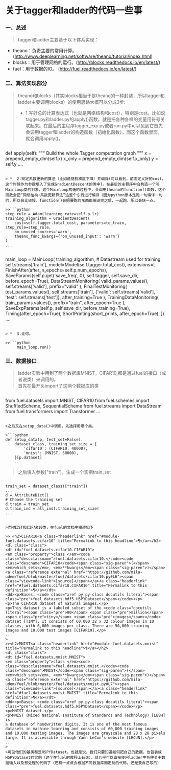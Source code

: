# 关于tagger和ladder的代码一些事

### 一、总述

>tagger和ladder主要基于以下体系实现：
* theano：负责主要的常用计算。(http://www.deeplearning.net/software/theano/tutorial/index.html)
* blocks：用于管理网络的运行。(http://blocks.readthedocs.io/en/latest/)
* fuel：用于数据的IO。 (http://fuel.readthedocs.io/en/latest/)

### 二、算法实现部分

>	theano和blocks（其实blocks相当于是theano的一种封装，所以tagger和ladder主要调用blocks）的使用思路大概可以分成3步:
> *  1.写好总的计算表达式（也就是网络结构和cost），特别是cost。比如说tagger.py和ladder.py的apply()函数，就是把各种各样的变量用符号关联起来。在最后的主程序tagger_exp.py或者run.py中可以见到它首先会调用tagger和ladder的构造函数（初始化函数），而这个函数里面，就会调用apply()。

>>```python
def apply(self):
    """ Build the whole Tagger computation graph """
    x = prepend_empty_dim(self.x)
    x_only = prepend_empty_dim(self.x_only)
    y = self.y
    ....
```

> *  2.规定系数更新的算法（比如说随机梯度下降）并编译(可以看到，前面定义好的cost，这个时候作为参数填入了生成GradientDescent的类中)。在最后的主程序中会构造一个叫MainLoop类的对象，这个MainLoop构造的过程中，会调用theano的function()函数，这个函数会把“网络结构+系数更新算法”这整个东西进行编译（因为python原本是跑一句编译一句的，所以会比较慢，function()会把要跑的东西都编译完之后，一起跑，所以会快一点。

>>```python
step_rule = Adam(learning_rate=self.p.lr)
training_algorithm = GradientDescent(
    cost=self.tagger.total_cost, parameters=to_train, step_rule=step_rule,
    on_unused_sources='warn',
    theano_func_kwargs={'on_unused_input': 'warn'}
)
...
```

>>```python
main_loop = MainLoop(
    training_algorithm,
    # Datastream used for training
    self.streams['train'],
    model=Model(self.tagger.total_cost),
    extensions=[
        FinishAfter(after_n_epochs=self.p.num_epochs),
        SaveParams(self.p.get('save_freq', 0), self.tagger, self.save_dir, before_epoch=True),
        DataStreamMonitoring(
            valid_params.values(),
            self.streams['valid'],
            prefix="valid"
        ),
        FinalTestMonitoring(
            test_params.values(),
            self.streams['train'],
            {'valid': self.streams['valid'], 'test': self.streams['test']},
            after_training=True
        ),
        TrainingDataMonitoring(
            train_params.values(),
            prefix="train", after_epoch=True
        ),
        SaveExpParams(self.p, self.save_dir, before_training=True),
        Timing(after_epoch=True),
        ShortPrinting(short_prints, after_epoch=True),
    ])
    ....
```

> *  3.走你。

>>```python
     main_loop.run()
```

### 三、数据接口
>ladder实验中用到了两个数据库MNIST，CIFAR10,都是通过fuel的接口（或者说类）来调用的。  
>首先在最开头import了这两个数据库的类

>```python
from fuel.datasets import MNIST, CIFAR10
from fuel.schemes import ShuffledScheme, SequentialScheme
from fuel.streams import DataStream
from fuel.transformers import Transformer
...
```

>之后又在setup_data()中调用。先选择用哪个类。

>```python
def setup_data(p, test_set=False):
    dataset_class, training_set_size = {
        'cifar10': (CIFAR10, 40000),
        'mnist': (MNIST, 50000),
    }[p.dataset]
    ...
```

>之后填入参数["train"]，生成一个实例train_set

>```python
    train_set = dataset_class(["train"])
    ...
    d = AttributeDict()
    # Choose the training set
    d.train = train_set
    d.train_ind = all_ind[:training_set_size]
    ...
```

>而MNIST和CIFAR10类，在fuel的文档中描述如下  

>> <h2>CIFAR10<a class="headerlink" href="#module-fuel.datasets.cifar10" title="Permalink to this headline">¶</a></h2>
<dl class="class">
<dt id="fuel.datasets.cifar10.CIFAR10">
<em class="property">class </em><code class="descclassname">fuel.datasets.cifar10.</code><code class="descname">CIFAR10</code><span class="sig-paren">(</span><em>which_sets</em>, <em>**kwargs</em><span class="sig-paren">)</span><a class="reference external" href="https://github.com/mila-udem/fuel/blob/master/fuel/datasets/cifar10.py#L6"><span class="viewcode-link">[source]</span></a><a class="headerlink" href="#fuel.datasets.cifar10.CIFAR10" title="Permalink to this definition">¶</a></dt>
<dd><p>Bases: <code class="xref py py-class docutils literal"><span class="pre">fuel.datasets.hdf5.H5PYDataset</span></code></p>
<p>The CIFAR10 dataset of natural images.</p>
<p>This dataset is a labeled subset of the <code class="docutils literal"><span class="pre">80</span> <span class="pre">million</span> <span class="pre">tiny</span> <span class="pre">images</span></code>
dataset [TINY]. It consists of 60,000 32 x 32 colour images in 10
classes, with 6,000 images per class. There are 50,000 training
images and 10,000 test images [CIFAR10].</p>
...
>
>><h2>MNIST<a class="headerlink" href="#module-fuel.datasets.mnist" title="Permalink to this headline">¶</a></h2>
<dl class="class">
<dt id="fuel.datasets.mnist.MNIST">
<em class="property">class </em><code class="descclassname">fuel.datasets.mnist.</code><code class="descname">MNIST</code><span class="sig-paren">(</span><em>which_sets</em>, <em>**kwargs</em><span class="sig-paren">)</span><a class="reference external" href="https://github.com/mila-udem/fuel/blob/master/fuel/datasets/mnist.py#L7"><span class="viewcode-link">[source]</span></a><a class="headerlink" href="#fuel.datasets.mnist.MNIST" title="Permalink to this definition">¶</a></dt>
<dd><p>Bases: <code class="xref py py-class docutils literal"><span class="pre">fuel.datasets.hdf5.H5PYDataset</span></code></p>
<p>MNIST dataset.</p>
<p>MNIST (Mixed National Institute of Standards and Technology) [LBBH] is
a database of handwritten digits. It is one of the most famous
datasets in machine learning and consists of 60,000 training images
and 10,000 testing images. The images are grayscale and 28 x 28 pixels
large. It is accessible through Yann LeCun’s website [LECUN].</p>
...
>
>可见他们的基类都是H5PYDataset。也就是说，我们只要知道如何把自己的数据，也包装成H5PYDataset的实例（这个在fuel的教程上有说），就几乎可以直接使用ladder中各种关于数据输入以及预处理的代码了（还有一点点会根据不同数据库而定制的代码，还是要自己写的）
